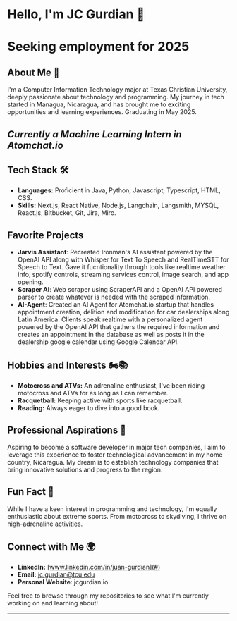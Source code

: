 # Hello, I'm JC Gurdian 👋

# Seeking employment for 2025

## About Me 📖
I'm a Computer Information Technology major at Texas Christian University, deeply passionate about technology and programming. My journey in tech started in Managua, Nicaragua, and has brought me to exciting opportunities and learning experiences. Graduating in May 2025.

## *Currently a Machine Learning Intern in Atomchat.io*

## Tech Stack 🛠️
- **Languages:** Proficient in Java, Python, Javascript, Typescript, HTML, CSS.
- **Skills:** Next.js, React Native, Node.js, Langchain, Langsmith, MYSQL, React.js, Bitbucket, Git, Jira, Miro.

## Favorite Projects 
- **Jarvis Assistant**: Recreated Ironman's AI assistant powered by the OpenAI API along with Whisper for Text To Speech and RealTimeSTT for Speech to Text. Gave it fucntionality through tools like realtime weather info, spotify controls, streaming services control, image search, and app opening.
- **Scraper AI**: Web scraper using ScraperAPI and a OpenAI API powered parser to create whatever is needed with the scraped information.
- **AI-Agent**: Created an AI Agent for Atomchat.io startup that handles appointment creation, delition and modification for car dealerships along Latin America. Clients speak realtime with a personalized agent powered by the OpenAI API that gathers the required information and creates an appointment in the database as well as posts it in the dealership google calendar using Google Calendar API. 

## Hobbies and Interests 🏍️📚
- **Motocross and ATVs:** An adrenaline enthusiast, I've been riding motocross and ATVs for as long as I can remember.
- **Racquetball:** Keeping active with sports like racquetball.
- **Reading:** Always eager to dive into a good book.

## Professional Aspirations 💼
Aspiring to become a software developer in major tech companies, I aim to leverage this experience to foster technological advancement in my home country, Nicaragua. My dream is to establish technology companies that bring innovative solutions and progress to the region.

## Fun Fact 🌟
While I have a keen interest in programming and technology, I'm equally enthusiastic about extreme sports. From motocross to skydiving, I thrive on high-adrenaline activities.

## Connect with Me 🌍
- **LinkedIn:** [www.linkedin.com/in/juan-gurdian](#)
- **Email:** jc.gurdian@tcu.edu
- **Personal Website**: jcgurdian.io

Feel free to browse through my repositories to see what I'm currently working on and learning about!

---

